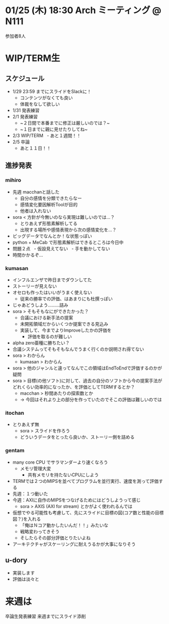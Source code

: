 # 01/25 (木) 18:30 Arch ミーティング @ N111

参加者8人

# WIP/TERM生

## スケジュール

- 1/29 23:59 までにスライドをSlackに！
  - コンテンツがなくても良い
  - 体裁をなして欲しい
- 1/31 発表練習
- 2/1 発表練習
  - ~２日間で本番までに修正は厳しいのでは？~
  - ~１日までに親に見せたりしてね~
- 2/3 WIP/TERM
  - あと１週間！！
- 2/5 卒論
  - あと１１日！！
  
## 進捗発表

### mihiro
- 先週 macchanと話した
  - 自分の感情を分類できたらなー
  - 感情変化要因解析Toolが目的
  - 他者は入れない
- sora < 方針が今無いのなら実現は難しいのでは…？
  - とりあえず形態素解析してる
  - 出現する場所や感情表現から次の感情変化を…？
- ビッグデータでなんとか！な状態っぽい
- python + MeCab で形態素解析はできるところは今日中
- 問題２点
  - 仮設見えてない
  - 手を動かしてない
- 時間かかるぞ…

### kumasan
- インフルエンザで昨日までダウンしてた
- ストーリーが見えない
- オセロも作ったはいいがうまく使えない
  - 従来の勝率での評価、はあまりにも杜撰っぽい
- じゃあどうしよう………詰み
- sora > そもそもなにができたかった？
  - 合議における新手法の提案
  - 未開拓領域だからいくつか提案できる見込み
  - 実装して、今までよりImproveしたかの評価を
    - 評価を取るのが難しい
- alpha zero亜種に勝ちたい？
- 合議システムってそもそもなんでうまく行くのか説明され得てない
- sora > わからん
  - kumasan > わからん
- sora > 他のジャンルと違ってなんでこの領域はEndToEndで評価するのかが疑問
- sora > 目標(の他ソフト)に対して、過去の自分のソフトから今の提案手法がどれくらい効率的になったか、を評価としてTERMするとか？
  - macchan > 秒間あたりの探索数とか
  - → 今回はそれより上の部分を作っていたのでそこの評価は難しいのでは

### itochan
- とりあえず無
  - sora > スライドを作ろう
  - どういうデータをとったら良いか、ストーリー側を詰める
  
### gentam
- many core CPU でサラマンダーより速くなろう
  - メモリ管理大変
    - 共有メモリを持たないCPUにしよう
- TERMでは２つのMIPSを並べてプログラムを並行実行、速度を測って評価する
- 先週：１つ動いた
- 今週：AXIに自作のMIPSをつなげるためにはどうしようって感じ
  - sora > AXIS (AXI for stream) とかがよく使われるんでは
- 仮想でやる可能性も考慮して、先にスライドに目標の図(コア数と性能の目標図？)を入れる
  - 「俺はＮコア動かしたいんだ！！」みたいな
  - 戦略変わってきそう
  - そしたらその部分評価とりたいよね
- アーキテクチャがスケーリングに耐えうるかが大事になりそう

## u-dory
- 実装します
- 評価は淡々と

# 来週は
卒論生発表練習
来週までにスライド添削
